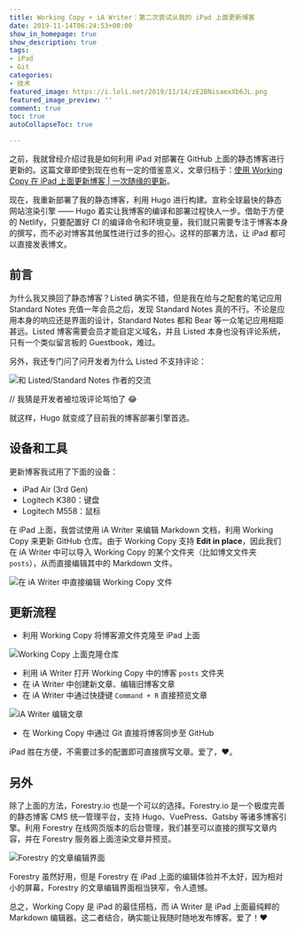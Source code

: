 ```yaml
---
title: Working Copy + iA Writer：第二次尝试从我的 iPad 上面更新博客
date: 2019-11-14T06:24:53+00:00
show_in_homepage: true
show_description: true
tags:
- iPad
- Git
categories:
- 技术
featured_image: https://i.loli.net/2019/11/14/zE2BNisaexXb6JL.png
featured_image_preview: ''
comment: true
toc: true
autoCollapseToc: true

---
```

之前，我就曾经介绍过我是如何利用 iPad 对部署在 GitHub 上面的静态博客进行更新的。这篇文章即使到现在也有一定的借鉴意义，文章归档于：[使用 Working Copy 在 iPad 上面更新博客 | 一次随缘的更新](https://archive.spencerwoo.com/posts/2019/06/09/from-my-ipad.html)。

现在，我重新部署了我的静态博客，利用 Hugo 进行构建。宣称全球最快的静态网站渲染引擎 —— Hugo 着实让我博客的编译和部署过程快人一步。借助于方便的 Netlify，只要配置好 CI 的编译命令和环境变量，我们就只需要专注于博客本身的撰写，而不必对博客其他属性进行过多的担心。这样的部署方法，让 iPad 都可以直接发表博文。

## 前言

为什么我又换回了静态博客？Listed 确实不错，但是我在给与之配套的笔记应用 Standard Notes 充值一年会员之后，发现 Standard Notes 真的不行。不论是应用本身的响应还是界面的设计，Standard Notes 都和 Bear 等一众笔记应用相距甚远。Listed 博客需要会员才能自定义域名，并且 Listed 本身也没有评论系统，只有一个类似留言板的 Guestbook，难过。

另外，我还专门问了问开发者为什么 Listed 不支持评论：

![和 Listed/Standard Notes 作者的交流](https://i.loli.net/2019/11/14/Cm4Lc78TPbZrkBe.png)

// 我猜是开发者被垃圾评论骂怕了 😂

就这样，Hugo 就变成了目前我的博客部署引擎首选。

## 设备和工具

更新博客我试用了下面的设备：

- iPad Air (3rd Gen)
- Logitech K380：键盘
- Logitech M558：鼠标

在 iPad 上面，我尝试使用 iA Writer 来编辑 Markdown 文档，利用 Working Copy 来更新 GitHub 仓库。由于 Working Copy 支持 **Edit in place**，因此我们在 iA Writer 中可以导入 Working Copy 的某个文件夹（比如博文文件夹 `posts`），从而直接编辑其中的 Markdown 文件。

![在 iA Writer 中直接编辑 Working Copy 文件](https://i.loli.net/2019/11/14/jIKmWkgZ1nGwORq.png)

## 更新流程

- 利用 Working Copy 将博客源文件克隆至 iPad 上面

![Working Copy 上面克隆仓库](https://i.loli.net/2019/11/14/cDnlHYPjMryvq3V.png)

- 利用 iA Writer 打开 Working Copy 中的博客 `posts` 文件夹
- 在 iA Writer 中创建新文章、编辑旧博客文章
- 在 iA Writer 中通过快捷键 `Command + R` 直接预览文章

![iA Writer 编辑文章](https://i.loli.net/2019/11/13/B4Xb32uxqg9cyaZ.png)

- 在 Working Copy 中通过 Git 直接将博客同步至 GitHub

iPad 胜在方便，不需要过多的配置即可直接撰写文章。爱了，❤️。

## 另外

除了上面的方法，Forestry.io 也是一个可以的选择。Forestry.io 是一个极度完善的静态博客 CMS 统一管理平台，支持 Hugo、VuePress、Gatsby 等诸多博客引擎。利用 Forestry 在线网页版本的后台管理，我们甚至可以直接的撰写文章内容，并在 Forestry 服务器上面渲染文章并预览。

![Forestry 的文章编辑界面](https://i.loli.net/2019/11/14/XTa63nLopB2KQAR.png)

Forestry 虽然好用，但是 Forestry 在 iPad 上面的编辑体验并不太好，因为相对小的屏幕，Forestry 的文章编辑界面相当狭窄，令人遗憾。

总之，Working Copy 是 iPad 的最佳搭档，而 iA Writer 是 iPad 上面最纯粹的 Markdown 编辑器。这二者结合，确实能让我随时随地发布博客。爱了！❤️